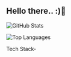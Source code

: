 ## Hello there.. :)👋

![GitHub Stats](https://github-readme-stats.vercel.app/api?username=Ayushii-uniyal&show_icons=true&theme=dark)

![Top Languages](https://github-readme-stats.vercel.app/api/top-langs/?username=Ayushii-uniyal&layout=compact&theme=dark)

Tech Stack-





<!--
**Ayushii-uniyal/Ayushii-uniyal** is a ✨ _special_ ✨ repository because its `README.md` (this file) appears on your GitHub profile.

Here are some ideas to get you started:

- 🔭 I’m currently working on ...
- 🌱 I’m currently learning ...
- 👯 I’m looking to collaborate on ...
- 🤔 I’m looking for help with ...
- 💬 Ask me about ...
- 📫 How to reach me: ...
- 😄 Pronouns: ...
- ⚡ Fun fact: ...
-->
